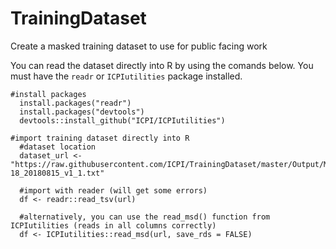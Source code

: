 # TrainingDataset
Create a masked training dataset to use for public facing work

You can read the dataset directly into R by using the comands below. You must have the `readr` or `ICPIutilities` package installed.

```
#install packages
  install.packages("readr")
  install.packages("devtools")
  devtools::install_github("ICPI/ICPIutilities")
  
#import training dataset directly into R
  #dataset location
  dataset_url <- "https://raw.githubusercontent.com/ICPI/TrainingDataset/master/Output/MER_Structured_TRAINING_Dataset_PSNU_IM_FY17-18_20180815_v1_1.txt"
  
  #import with reader (will get some errors)
  df <- readr::read_tsv(url)

  #alternatively, you can use the read_msd() function from ICPIutilities (reads in all columns correctly)
  df <- ICPIutilities::read_msd(url, save_rds = FALSE)

```
